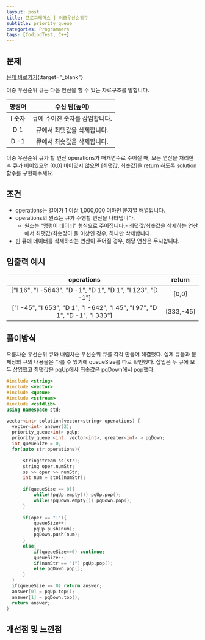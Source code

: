 ```yaml
---
layout: post
title: 프로그래머스 | 이중우선순위큐
subtitle: priority_queue
categories: Programmers
tags: [CodingTest, C++]
---
```


## 문제
[문제 바로가기](https://school.programmers.co.kr/learn/courses/30/lessons/42628){:target="_blank"}

이중 우선순위 큐는 다음 연산을 할 수 있는 자료구조를 말합니다.

|명령어|수신 탑(높이)|
|:-:|:-:|
|I 숫자|	큐에 주어진 숫자를 삽입합니다.|
|D 1|	큐에서 최댓값을 삭제합니다.|
|D -1|	큐에서 최솟값을 삭제합니다.|

이중 우선순위 큐가 할 연산 operations가 매개변수로 주어질 때, 모든 연산을 처리한 후 큐가 비어있으면 [0,0] 비어있지 않으면 [최댓값, 최솟값]을 return 하도록 solution 함수를 구현해주세요.

## 조건

- operations는 길이가 1 이상 1,000,000 이하인 문자열 배열입니다.
- operations의 원소는 큐가 수행할 연산을 나타냅니다.
  - 원소는 “명령어 데이터” 형식으로 주어집니다.- 최댓값/최솟값을 삭제하는 연산에서 최댓값/최솟값이 둘 이상인 경우, 하나만 삭제합니다.
- 빈 큐에 데이터를 삭제하라는 연산이 주어질 경우, 해당 연산은 무시합니다.


## 입출력 예시

  |operations|return|
  |:--:|:--:|
  |["I 16", "I -5643", "D -1", "D 1", "D 1", "I 123", "D -1"]|[0,0]|
  |["I -45", "I 653", "D 1", "I -642", "I 45", "I 97", "D 1", "D -1", "I 333"]|[333,-45]|
  
  
  

## 풀이방식
  오름차순 우선순위 큐와 내림차순 우선순위 큐를 각각 만들어 해결했다. 실제 큐들과 문제상의 큐의 내용물은 다를 수 있기에 queueSize를 따로 확인했다.
  삽입은 두 큐에 모두 삽입했고 최댓값은 pqUp에서 최솟값은 pqDown에서 pop했다.
  ```cpp
#include <string>
#include <vector>
#include <queue>
#include <sstream>
#include <cstdlib>
using namespace std;

vector<int> solution(vector<string> operations) {
    vector<int> answer(2);
    priority_queue<int> pqUp;
    priority_queue <int, vector<int>, greater<int> > pqDown;
    int queueSize = 0;
    for(auto str:operations){
        
        stringstream ss(str);
        string oper,numStr;
        ss >> oper >> numStr;
        int num = stoi(numStr);
        
        if(queueSize == 0){
            while(!pqUp.empty()) pqUp.pop();
            while(!pqDown.empty()) pqDown.pop();
        }
        
        if(oper == "I"){
            queueSize++;
            pqUp.push(num);
            pqDown.push(num);
        }
        else{
            if(queueSize==0) continue;
            queueSize--;
            if(numStr == "1") pqUp.pop();
            else pqDown.pop();
        }
    }
    if(queueSize == 0) return answer;
    answer[0] = pqUp.top();
    answer[1] = pqDown.top();
    return answer;
}
```

## 개선점 및 느낀점
